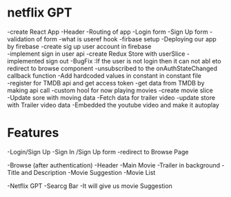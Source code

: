 # netflix GPT 
-create React App 
-Header
-Routing of app
-Login form 
-Sign Up form 
-validation of form 
-what is useref hook 
-firbase setup 
-Deploying our app  by  firebase
-create sig up user account in firebase  
-implement sign in user api 
-create Redux Store with userSlice 
-implemented sign out 
-BugFix :If the user is not login then it can not abl eto redirect to browse component 
-unsubscribed to the onAuthStateChanged  callback function
-Add hardcoded values in constant in constant file  
-register for TMDB api and get access token
-get data from TMDB by making api call 
-custom hool for now playing movies
-create movie slice  
-Update sore with moving data
-Fetch data for trailer video 
-update store with Trailer video data 
-Embedded  the youtube video  and make it autoplay 






# Features 
-Login/Sign Up
    -Sign In /Sign Up form 
    -redirect to Browse Page


-Browse  (after authentication)
    -Header
    -Main Movie 
        -Trailer in background 
        -Title and Description
        -Movie Suggestion
            -Movie List 

-Netflix GPT
    -Searcg Bar 
        -It will give us movie Suggestion 